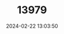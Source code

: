 ---
title: "13979"
category: "Mus saxicola"
draft: false
date: 2024-02-22 13:03:50
languages:
  English: ["Rock-loving Mouse", "Brown Spiny Mouse"]
---